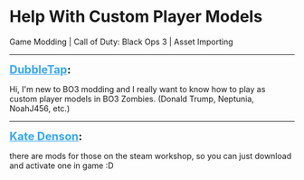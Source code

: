 # Help With Custom Player Models
Game Modding | Call of Duty: Black Ops 3 | Asset Importing

---
<strong style="font-size: 1.4em;"><span style="text-decoration: underline;text-decoration-color: #34a7f9;"><span style="color:#34a7f9;">DubbleTap</span></span>:</strong>

<p>Hi, I&#39;m new to BO3 modding and I really want to know how to play as custom player models in BO3 Zombies. (Donald Trump, Neptunia, NoahJ456, etc.)</p>

---
<strong style="font-size: 1.4em;"><span style="text-decoration: underline;text-decoration-color: #34a7f9;"><span style="color:#34a7f9;">Kate Denson</span></span>:</strong>

<p>there are mods for those on the steam workshop, so you can just download and activate one in game :D</p>
